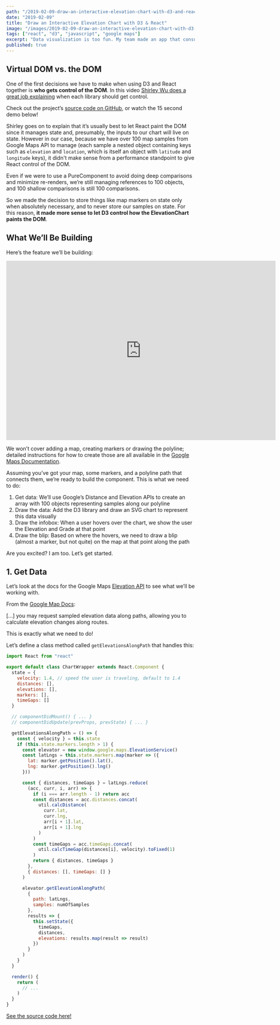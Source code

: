 ```yaml
---
path: "/2019-02-09-draw-an-interactive-elevation-chart-with-d3-and-react"
date: "2019-02-09"
title: "Draw an Interactive Elevation Chart with D3 & React"
image: "/images/2019-02-09-draw-an-interactive-elevation-chart-with-d3-and-react.gif"
tags: ["react", "d3", "javascript", "google maps"]
excerpt: "Data visualization is too fun. My team made an app that consumes a user’s trip data and uses it to draw cool stuff. Here’s how we used React, D3 and Google Maps to do it."
published: true
---
```


## Virtual DOM vs. the DOM

One of the first decisions we have to make when using D3 and React together is **who gets control of the DOM**. In this video [Shirley Wu does a great job explaining](https://www.youtube.com/watch?v=zXBdNDnqV2Q) when each library should get control.

<div class="box-quote"><p class="box-quote-p">
Check out the project’s <a href="https://github.com/Lambda-School-Labs/LabsPT1_Backwoods" target="_blank">source code on GitHub</a>, or watch the 15 second demo below!
</p></div>

Shirley goes on to explain that it’s usually best to let React paint the DOM since it manages state and, presumably, the inputs to our chart will live on state. However in our case, because we have over 100 map samples from Google Maps API to manage (each sample a nested object containing keys such as `elevation` and `location`, which is itself an object with `latitude` and `longitude` keys), it didn't make sense from a performance standpoint to give React control of the DOM.

Even if we were to use a PureComponent to avoid doing deep comparisons and minimize re-renders, we’re still managing references to 100 objects, and 100 shallow comparisons is still 100 comparisons.

So we made the decision to store things like map markers on state only when absolutely necessary, and to never store our samples on state. For this reason, **it made more sense to let D3 control how the ElevationChart paints the DOM**.

## What We’ll Be Building

Here’s the feature we’ll be building:

<iframe class="youtube-video" width="720" height="480" src="https://www.youtube.com/embed/9HXlmXwyuKk" frameborder="0" allow="accelerometer; autoplay; encrypted-media; gyroscope; picture-in-picture" allowfullscreen></iframe>

We won’t cover adding a map, creating markers or drawing the polyline; detailed instructions for how to create those are all available in the [Google Maps Documentation](https://developers.google.com/maps/documentation/).

Assuming you’ve got your map, some markers, and a polyline path that connects them, we’re ready to build the component. This is what we need to do:

1. Get data: We’ll use Google’s Distance and Elevation APIs to create an array with 100 objects representing samples along our polyline
1. Draw the data: Add the D3 library and draw an SVG chart to represent this data visually
1. Draw the infobox: When a user hovers over the chart, we show the user the Elevation and Grade at that point
1. Draw the blip: Based on where the hovers, we need to draw a blip (almost a marker, but not quite) on the map at that point along the path

Are you excited? I am too. Let’s get started.

## 1. Get Data

Let’s look at the docs for the Google Maps [Elevation API](https://developers.google.com/maps/documentation/elevation) to see what we’ll be working with.

From the [Google Map Docs](https://developers.google.com/maps/documentation/elevation/intro):

<div class="box-quote"><p class="box-quote-p">
[...] you may request sampled elevation data along paths, allowing you to calculate elevation changes along routes.
</p></div>

This is exactly what we need to do!

Let’s define a class method called `getElevationsAlongPath` that handles this:

```javascript
import React from "react"

export default class ChartWrapper extends React.Component {
  state = {
    velocity: 1.4, // speed the user is traveling, default to 1.4
    distances: [],
    elevations: [],
    markers: [],
    timeGaps: []
  }

  // componentDidMount() { ... }
  // componentDidUpdate(prevProps, prevState) { ... }

  getElevationsAlongPath = () => {
    const { velocity } = this.state
    if (this.state.markers.length > 1) {
      const elevator = new window.google.maps.ElevationService()
      const latLngs = this.state.markers.map(marker => ({
        lat: marker.getPosition().lat(),
        lng: marker.getPosition().lng()
      }))

      const { distances, timeGaps } = latLngs.reduce(
        (acc, curr, i, arr) => {
          if (i === arr.length - 1) return acc
          const distances = acc.distances.concat(
            util.calcDistance(
              curr.lat,
              curr.lng,
              arr[i + 1].lat,
              arr[i + 1].lng
            )
          )
          const timeGaps = acc.timeGaps.concat(
            util.calcTimeGap(distances[i], velocity).toFixed(1)
          )
          return { distances, timeGaps }
        },
        { distances: [], timeGaps: [] }
      )

      elevator.getElevationAlongPath(
        {
          path: latLngs,
          samples: numOfSamples
        },
        results => {
          this.setState({
            timeGaps,
            distances,
            elevations: results.map(result => result)
          })
        }
      )
    }
  }

  render() {
    return (
      // ...
    )
  }
}
```

[See the source code here!](https://github.com/Lambda-School-Labs/LabsPT1_bkwds/blob/master/client/src/components/Maps/SingleTrip/TripPanel.js#L75)

